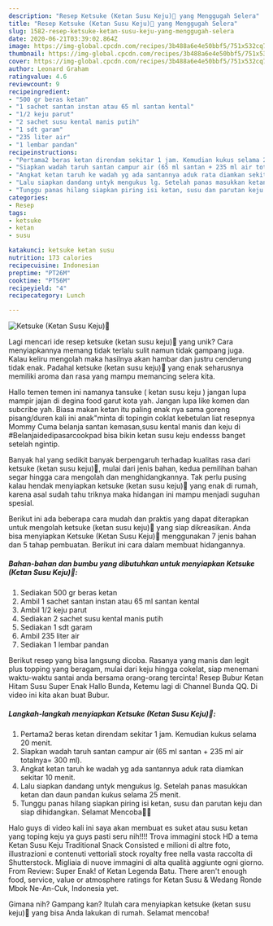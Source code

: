 ```yaml
---
description: "Resep Ketsuke (Ketan Susu Keju)🥰 yang Menggugah Selera"
title: "Resep Ketsuke (Ketan Susu Keju)🥰 yang Menggugah Selera"
slug: 1582-resep-ketsuke-ketan-susu-keju-yang-menggugah-selera
date: 2020-06-21T03:39:02.864Z
image: https://img-global.cpcdn.com/recipes/3b488a6e4e50bbf5/751x532cq70/ketsuke-ketan-susu-keju🥰-foto-resep-utama.jpg
thumbnail: https://img-global.cpcdn.com/recipes/3b488a6e4e50bbf5/751x532cq70/ketsuke-ketan-susu-keju🥰-foto-resep-utama.jpg
cover: https://img-global.cpcdn.com/recipes/3b488a6e4e50bbf5/751x532cq70/ketsuke-ketan-susu-keju🥰-foto-resep-utama.jpg
author: Leonard Graham
ratingvalue: 4.6
reviewcount: 9
recipeingredient:
- "500 gr beras ketan"
- "1 sachet santan instan atau 65 ml santan kental"
- "1/2 keju parut"
- "2 sachet susu kental manis putih"
- "1 sdt garam"
- "235 liter air"
- "1 lembar pandan"
recipeinstructions:
- "Pertama2 beras ketan direndam sekitar 1 jam. Kemudian kukus selama 20 menit."
- "Siapkan wadah taruh santan campur air (65 ml santan + 235 ml air totalnya= 300 ml)."
- "Angkat ketan taruh ke wadah yg ada santannya aduk rata diamkan sekitar 10 menit."
- "Lalu siapkan dandang untyk mengukus lg. Setelah panas masukkan ketan dan daun pandan kukus selama 25 menit."
- "Tunggu panas hilang siapkan piring isi ketan, susu dan parutan keju dan siap dihidangkan. Selamat Mencoba🙏🙏"
categories:
- Resep
tags:
- ketsuke
- ketan
- susu

katakunci: ketsuke ketan susu 
nutrition: 173 calories
recipecuisine: Indonesian
preptime: "PT26M"
cooktime: "PT56M"
recipeyield: "4"
recipecategory: Lunch

---
```



![Ketsuke (Ketan Susu Keju)🥰](https://img-global.cpcdn.com/recipes/3b488a6e4e50bbf5/751x532cq70/ketsuke-ketan-susu-keju🥰-foto-resep-utama.jpg)

Lagi mencari ide resep ketsuke (ketan susu keju)🥰 yang unik? Cara menyiapkannya memang tidak terlalu sulit namun tidak gampang juga. Kalau keliru mengolah maka hasilnya akan hambar dan justru cenderung tidak enak. Padahal ketsuke (ketan susu keju)🥰 yang enak seharusnya memiliki aroma dan rasa yang mampu memancing selera kita.

Hallo temen temen ini namanya tansuke ( ketan susu keju ) jangan lupa mampir jajan di degina food garut kota yah. Jangan lupa like komen dan subcribe yah. Biasa makan ketan itu paling enak nya sama goreng pisang/duren kali ini anak&#34;minta di topingin coklat kebetulan liat resepnya Mommy Cuma belanja santan kemasan,susu kental manis dan keju di #Belanjaidedipasarcookpad bisa bikin ketan susu keju endesss banget setelah ngintip.

Banyak hal yang sedikit banyak berpengaruh terhadap kualitas rasa dari ketsuke (ketan susu keju)🥰, mulai dari jenis bahan, kedua pemilihan bahan segar hingga cara mengolah dan menghidangkannya. Tak perlu pusing kalau hendak menyiapkan ketsuke (ketan susu keju)🥰 yang enak di rumah, karena asal sudah tahu triknya maka hidangan ini mampu menjadi suguhan spesial.


Berikut ini ada beberapa cara mudah dan praktis yang dapat diterapkan untuk mengolah ketsuke (ketan susu keju)🥰 yang siap dikreasikan. Anda bisa menyiapkan Ketsuke (Ketan Susu Keju)🥰 menggunakan 7 jenis bahan dan 5 tahap pembuatan. Berikut ini cara dalam membuat hidangannya.

<!--inarticleads1-->

##### Bahan-bahan dan bumbu yang dibutuhkan untuk menyiapkan Ketsuke (Ketan Susu Keju)🥰:

1. Sediakan 500 gr beras ketan
1. Ambil 1 sachet santan instan atau 65 ml santan kental
1. Ambil 1/2 keju parut
1. Sediakan 2 sachet susu kental manis putih
1. Sediakan 1 sdt garam
1. Ambil 235 liter air
1. Sediakan 1 lembar pandan


Berikut resep yang bisa langsung dicoba. Rasanya yang manis dan legit plus topping yang beragam, mulai dari keju hingga cokelat, siap menemani waktu-waktu santai anda bersama orang-orang tercinta! Resep Bubur Ketan Hitam Susu Super Enak Hallo Bunda, Ketemu lagi di Channel Bunda QQ. Di video ini kita akan buat Bubur. 

<!--inarticleads2-->

##### Langkah-langkah menyiapkan Ketsuke (Ketan Susu Keju)🥰:

1. Pertama2 beras ketan direndam sekitar 1 jam. Kemudian kukus selama 20 menit.
1. Siapkan wadah taruh santan campur air (65 ml santan + 235 ml air totalnya= 300 ml).
1. Angkat ketan taruh ke wadah yg ada santannya aduk rata diamkan sekitar 10 menit.
1. Lalu siapkan dandang untyk mengukus lg. Setelah panas masukkan ketan dan daun pandan kukus selama 25 menit.
1. Tunggu panas hilang siapkan piring isi ketan, susu dan parutan keju dan siap dihidangkan. Selamat Mencoba🙏🙏


Halo guys di video kali ini saya akan membuat es suket atau susu ketan yang toping keju ya guys pasti seru nih!!!! Trova immagini stock HD a tema Ketan Susu Keju Traditional Snack Consisted e milioni di altre foto, illustrazioni e contenuti vettoriali stock royalty free nella vasta raccolta di Shutterstock. Migliaia di nuove immagini di alta qualità aggiunte ogni giorno. From Review: Super Enak! of Ketan Legenda Batu. There aren&#39;t enough food, service, value or atmosphere ratings for Ketan Susu &amp; Wedang Ronde Mbok Ne-An-Cuk, Indonesia yet. 

Gimana nih? Gampang kan? Itulah cara menyiapkan ketsuke (ketan susu keju)🥰 yang bisa Anda lakukan di rumah. Selamat mencoba!
